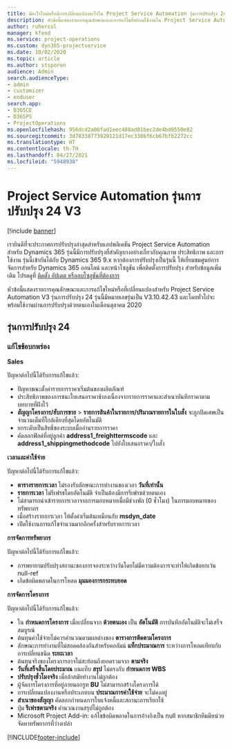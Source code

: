 ```yaml
---
title: มีอะไรใหม่หรือมีการเปลี่ยนแปลงอะไรใน Project Service Automation รุ่นการปรับปรุง 24 V3
description: หัวข้อนี้แสดงรายการคุณลักษณะและการแก้ไขที่พร้อมใช้งานใน Project Service Automation รุ่นการปรับปรุง 24 V3
author: ruhercul
manager: kfend
ms.service: project-operations
ms.custom: dyn365-projectservice
ms.date: 10/02/2020
ms.topic: article
ms.author: stsporen
audience: Admin
search.audienceType:
- admin
- customizer
- enduser
search.app:
- D365CE
- D365PS
- ProjectOperations
ms.openlocfilehash: 956dcd2a06fad1eec488ad81bec2de4bd0550e82
ms.sourcegitcommit: 3d78338773929121d17ec3386f6cb67bfb2272cc
ms.translationtype: HT
ms.contentlocale: th-TH
ms.lasthandoff: 04/27/2021
ms.locfileid: "5948938"
---
```

# <a name="project-service-automation-update-release-24-v3"></a>Project Service Automation รุ่นการปรับปรุง 24 V3

[!include [banner](../includes/psa-now-project-operations.md)]

เรายินดีที่จะประกาศการปรับปรุงล่าสุดสำหรับแอปพลิเคชัน Project Service Automation สำหรับ Dynamics 365 รุ่นนี้มีการปรับปรุงที่สำคัญบางอย่างเกี่ยวกับคุณภาพ ประสิทธิภาพ และการใช้งาน รุ่นนี้เข้ากันได้กับ Dynamics 365 9.x หากต้องการปรับปรุงเป็นรุ่นนี้ ให้เยี่ยมชมศูนย์การจัดการสำหรับ Dynamics 365 ออนไลน์ และหน้าโซลูชัน เพื่อติดตั้งการปรับปรุง สำหรับข้อมูลเพิ่มเติม โปรดดูที่ [ติดตั้ง อัปเดต หรือลบโซลูชันที่ต้องการ](/power-platform/admin/install-remove-preferred-solution)

หัวข้อนี้แสดงรายการคุณลักษณะและการแก้ไขใหม่หรือที่เปลี่ยนแปลงสำหรับ Project Service Automation V3 รุ่นการปรับปรุง 24 รุ่นนี้มีหมายเลขรุ่นเป็น V3.10.42.43 และโดยทั่วไปจะพร้อมใช้งานผ่านการปรับปรุงด้วยตนเองในเดือนตุลาคม 2020

## <a name="update-release-24"></a>รุ่นการปรับปรุง 24

### <a name="bug-fixes"></a>แก้ไขข้อบกพร่อง

**Sales**

ปัญหาต่อไปนี้ได้รับการแก้ไขแล้ว:

- ปัญหาขณะตั้งค่ารายการราคาเริ่มต้นของผลิตภัณฑ์
- ประสิทธิภาพของการชนะใบเสนอราคาช้าลงเนื่องจากรายการราคาและสำเนาบันทึกราคาตามบทบาทที่ฝังไว้
- **สัญญาโครงการ/ฮับการขาย** > **รายการสินค้าในรายการ/ปริมาณรายการในใบสั่ง** จะถูกปัดเศษเป็นจำนวนเต็มที่ใกล้เคียงที่สุดโดยอัตโนมัติ
- ยกระดับเป็นสิทธิ์ของระบบเมื่ออ่านรายการราคา
- คัดลอกฟิลด์ที่อยู่ลูกค้า **address1_freighttermscode** และ **address1_shippingmethodcode** ไปยังใบเสนอราคา/ใบสั่ง 


**เวลาและค่าใช้จ่าย**

ปัญหาต่อไปนี้ได้รับการแก้ไขแล้ว:

- **ตารางรายการเวลา** ไม่รองรับลักษณะการทำงานของเวลา **วันที่เท่านั้น**
- **รายการเวลา** ไม่รีเฟรชโดยอัตโนมัติ จำเป็นต้องมีการรีเฟรชด้วยตนเอง
- ไม่สามารถนำเข้ารายการเวลาจากการมอบหมายเมื่อมีช่วงพัก (0 ชั่วโมง) ในการมอบหมายของทรัพยากร
- เมื่อสร้างรายการเวลา ให้ตั้งค่าเริ่มต้นเหมือนกับ **msdyn_date**
- เปิดใช้งานการแก้ไขจำนวนมากอีกครั้งสำหรับรายการเวลา

**การจัดการทรัพยากร**

ปัญหาต่อไปนี้ได้รับการแก้ไขแล้ว:

- การพยายามปรับปรุงสถานะของการจองระหว่างวันโดยไม่มีความต้องการจะทำให้เกิดข้อยกเว้น null-ref
- เกิดข้อผิดพลาดในการโหลด **มุมมองการกระทบยอด**


**การจัดการโครงการ**

ปัญหาต่อไปนี้ได้รับการแก้ไขแล้ว:

- ใน **กำหนดการโครงการ** เมื่อเปลี่ยนจาก **ด้วยตนเอง** เป็น **อัตโนมัติ** การบันทึกอัตโนมัติจะไม่เสร็จสมบูรณ์
- ต้นทุนค่าใช้จ่ายไม่ควรคำนวณตามผลต่างของ **ตารางการติดตามโครงการ**
- ลักษณะการทำงานที่ไม่สอดคล้องกันสำหรับคอลัมน์ **แท็กประมาณการ** ระหว่างการโหลดเทียบกับการเปลี่ยนชนิด **ระยะเวลา**
- ต้นทุนจริงของโครงการอาจไม่สะท้อนถึงยอดรวมจาก **ตามจริง**
- **วันที่เสร็จสิ้นโดยประมาณ** บนแท็บ **สรุป** ไม่ตรงกับ **กำหนดการ WBS**
- **ปรับปรุงชั่วโมงจริง** เมื่อล้าสมัยทำงานไม่ถูกต้อง
- ผู้จัดการโครงการที่อยู่ภายนอกรูท **BU** ไม่สามารถสร้างโครงการได้
- การเปลี่ยนแปลงงานหรือประเภทบน **ประมาณการค่าใช้จ่าย** จะไม่คงอยู่
- **สำเนาของสัญญา** คัดลอกกำหนดการใบแจ้งหนี้และสถานะการเรียกใช้
- ปุ่ม **รีเฟรชตามจริง** คำนวณงานสรุปไม่ถูกต้อง
- Microsoft Project Add-in: แก้ไขข้อผิดพลาดในการอ้างอิงเป็น null หากสมาชิกทีมมีหน่วยจัดหาทรัพยากรที่ว่างเปล่า



[!INCLUDE[footer-include](../includes/footer-banner.md)]